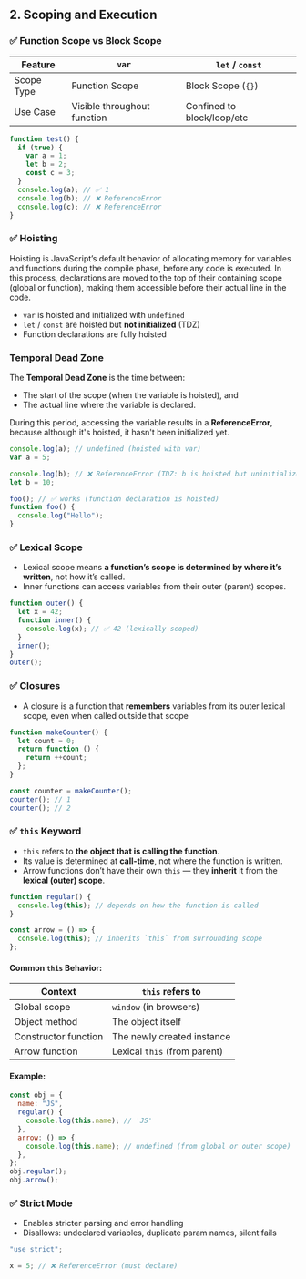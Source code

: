 ## 2. Scoping and Execution

### ✅ Function Scope vs Block Scope

| Feature    | `var`                       | `let` / `const`            |
| ---------- | --------------------------- | -------------------------- |
| Scope Type | Function Scope              | Block Scope (`{}`)         |
| Use Case   | Visible throughout function | Confined to block/loop/etc |

```js
function test() {
  if (true) {
    var a = 1;
    let b = 2;
    const c = 3;
  }
  console.log(a); // ✅ 1
  console.log(b); // ❌ ReferenceError
  console.log(c); // ❌ ReferenceError
}
```

### ✅ Hoisting

Hoisting is JavaScript’s default behavior of allocating memory for variables and functions during the compile phase, before any code is executed. In this process, declarations are moved to the top of their containing scope (global or function), making them accessible before their actual line in the code.

- `var` is hoisted and initialized with `undefined`
- `let` / `const` are hoisted but **not initialized** (TDZ)
- Function declarations are fully hoisted

### Temporal Dead Zone

The **Temporal Dead Zone** is the time between:

- The start of the scope (when the variable is hoisted), and
- The actual line where the variable is declared.

During this period, accessing the variable results in a **ReferenceError**, because although it's hoisted, it hasn't been initialized yet.

```js
console.log(a); // undefined (hoisted with var)
var a = 5;

console.log(b); // ❌ ReferenceError (TDZ: b is hoisted but uninitialized)
let b = 10;

foo(); // ✅ works (function declaration is hoisted)
function foo() {
  console.log("Hello");
}
```

### ✅ Lexical Scope

- Lexical scope means **a function’s scope is determined by where it’s written**, not how it’s called.
- Inner functions can access variables from their outer (parent) scopes.

```js
function outer() {
  let x = 42;
  function inner() {
    console.log(x); // ✅ 42 (lexically scoped)
  }
  inner();
}
outer();
```

### ✅ Closures

- A closure is a function that **remembers** variables from its outer lexical scope, even when called outside that scope

```js
function makeCounter() {
  let count = 0;
  return function () {
    return ++count;
  };
}

const counter = makeCounter();
counter(); // 1
counter(); // 2
```

### ✅ `this` Keyword

- `this` refers to **the object that is calling the function**.
- Its value is determined at **call-time**, not where the function is written.
- Arrow functions don’t have their own `this` — they **inherit** it from the **lexical (outer) scope**.

```js
function regular() {
  console.log(this); // depends on how the function is called
}

const arrow = () => {
  console.log(this); // inherits `this` from surrounding scope
};
```

#### Common `this` Behavior:

| Context              | `this` refers to             |
| -------------------- | ---------------------------- |
| Global scope         | `window` (in browsers)       |
| Object method        | The object itself            |
| Constructor function | The newly created instance   |
| Arrow function       | Lexical `this` (from parent) |

#### Example:

```js
const obj = {
  name: "JS",
  regular() {
    console.log(this.name); // 'JS'
  },
  arrow: () => {
    console.log(this.name); // undefined (from global or outer scope)
  },
};
obj.regular();
obj.arrow();
```

### ✅ Strict Mode

- Enables stricter parsing and error handling
- Disallows: undeclared variables, duplicate param names, silent fails

```js
"use strict";

x = 5; // ❌ ReferenceError (must declare)
```
